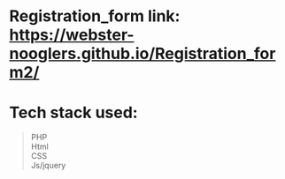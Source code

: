 # Registration_form link: https://webster-nooglers.github.io/Registration_form2/
# Tech stack used:
> PHP<br>
> Html<br>
> CSS<br>
> Js/jquery<br>
